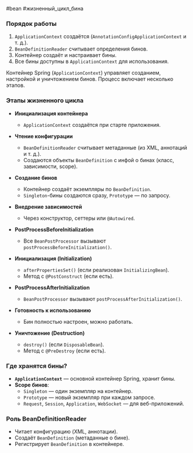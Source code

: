 #bean #жизненный_цикл_бина
### **Порядок работы**

1. `ApplicationContext` создаётся (`AnnotationConfigApplicationContext` и т. д.).
2. `BeanDefinitionReader` считывает определения бинов.
3. Контейнер создаёт и настраивает бины.
4. Все бины доступны в `ApplicationContext` для использования.

Контейнер Spring (`ApplicationContext`) управляет созданием, настройкой и уничтожением бинов. Процесс включает несколько этапов.

### **Этапы жизненного цикла**

- **Инициализация контейнера**
    
    - `ApplicationContext` создаётся при старте приложения.
- **Чтение конфигурации**
    
    - `BeanDefinitionReader` считывает метаданные (из XML, аннотаций и т. д.).
    - Создаются объекты `BeanDefinition` с инфой о бинах (класс, зависимости, scope).
- **Создание бинов**
    
    - Контейнер создаёт экземпляры по `BeanDefinition`.
    - `Singleton`-бины создаются сразу, `Prototype` — по запросу.
- **Внедрение зависимостей**
    
    - Через конструктор, сеттеры или `@Autowired`.
- **PostProcessBeforeInitialization**
    
    - Все `BeanPostProcessor` вызывают `postProcessBeforeInitialization()`.
- **Инициализация (Initialization)**
    
    - `afterPropertiesSet()` (если реализован `InitializingBean`).
    - Метод с `@PostConstruct` (если есть).
- **PostProcessAfterInitialization**
    
    - `BeanPostProcessor` вызывают `postProcessAfterInitialization()`.
- **Готовность к использованию**
    
    - Бин полностью настроен, можно работать.
- **Уничтожение (Destruction)**
    
    - `destroy()` (если `DisposableBean`).
    - Метод с `@PreDestroy` (если есть).

### **Где хранятся бины?**

- **`ApplicationContext`** — основной контейнер Spring, хранит бины.
- **Scope бинов**:
    - `Singleton` — один экземпляр на контейнер.
    - `Prototype` — новый экземпляр при каждом запросе.
    - `Request`, `Session`, `Application`, `WebSocket` — для веб-приложений.

### **Роль BeanDefinitionReader**

- Читает конфигурацию (XML, аннотации).
- Создаёт `BeanDefinition` (метаданные о бине).
- Регистрирует `BeanDefinition` в контейнере.

